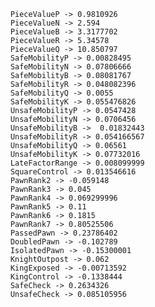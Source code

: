         PieceValueP -> 0.9810926
        PieceValueN -> 2.594
        PieceValueB -> 3.3177702
        PieceValueR -> 5.34578
        PieceValueQ -> 10.850797
        SafeMobilityP -> 0.00828495
        SafeMobilityN -> 0.07806666
        SafeMobilityB -> 0.08081767
        SafeMobilityR -> 0.048082396
        SafeMobilityQ -> 0.0055
        SafeMobilityK -> 0.055476826
        UnsafeMobilityP -> 0.0547428
        UnsafeMobilityN -> 0.0706456
        UnsafeMobilityB ->  0.01832443
        UnsafeMobilityR -> 0.054166567
        UnsafeMobilityQ -> 0.06561
        UnsafeMobilityK -> 0.07732016
        LateFactorRange -> 0.008099999
        SquareControl -> 0.013546616
        PawnRank2 -> -0.059148
        PawnRank3 -> 0.045
        PawnRank4 -> 0.069299996
        PawnRank5 -> 0.11
        PawnRank6 -> 0.1815
        PawnRank7 -> 0.80525506
        PassedPawn -> 0.23786402
        DoubledPawn -> -0.102789
        IsolatedPawn -> -0.15300001
        KnightOutpost -> 0.062
        KingExposed -> -0.00713592
        KingControl -> -0.1338444
        SafeCheck -> 0.2634326
        UnsafeCheck -> 0.085105956